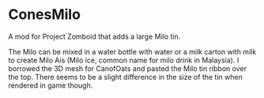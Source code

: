 # ConesMilo

A mod for Project Zomboid that adds a large Milo tin. 

The Milo can be mixed in a water bottle with water or a milk carton with milk to create Milo Ais (Milo ice, common name for milo drink in Malaysia).
I borrowed the 3D mesh for CanofOats and pasted the Milo tin ribbon over the top. There seems to be a slight difference in the size of the tin when rendered in game though. 
